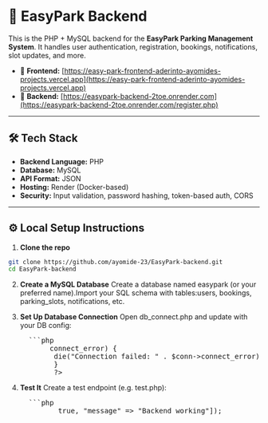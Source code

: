 # 🚗 EasyPark Backend

This is the PHP + MySQL backend for the **EasyPark Parking Management System**. It handles user authentication, registration, bookings, notifications, slot updates, and more.

- 🔗 **Frontend:** [https://easy-park-frontend-aderinto-ayomides-projects.vercel.app](https://easy-park-frontend-aderinto-ayomides-projects.vercel.app)
- 🔗 **Backend:** [https://easypark-backend-2toe.onrender.com](https://easypark-backend-2toe.onrender.com/register.php)

---

## 🛠 Tech Stack

- **Backend Language:** PHP
- **Database:** MySQL
- **API Format:** JSON
- **Hosting:** Render (Docker-based)
- **Security:** Input validation, password hashing, token-based auth, CORS


---

## ⚙️ Local Setup Instructions

1. **Clone the repo**
```bash
git clone https://github.com/ayomide-23/EasyPark-backend.git
cd EasyPark-backend
```
2. **Create a MySQL Database**
   Create a database named easypark (or your preferred name).Import your SQL schema with tables:users, bookings, parking_slots, notifications, etc.
   
3. **Set Up Database Connection**
   Open db_connect.php and update with your DB config:
   <pre>
     ```php
          <?php
          $host = "localhost";
          $user = "root";
           $password = "";
           $dbname = "easypark";
           $conn = new mysqli($host, $user, $password, $dbname);
           if ($conn->connect_error) {
           die("Connection failed: " . $conn->connect_error);
           }
           ?>
   </pre>
4. **Test It**
   Create a test endpoint (e.g. test.php):
   <pre>
     ```php
           <?php
             include 'db_connect.php';
             echo json_encode(["success" => true, "message" => "Backend working"]);
   </pre>
